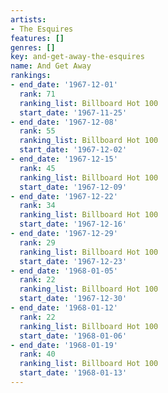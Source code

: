 ```yaml
---
artists:
- The Esquires
features: []
genres: []
key: and-get-away-the-esquires
name: And Get Away
rankings:
- end_date: '1967-12-01'
  rank: 71
  ranking_list: Billboard Hot 100
  start_date: '1967-11-25'
- end_date: '1967-12-08'
  rank: 55
  ranking_list: Billboard Hot 100
  start_date: '1967-12-02'
- end_date: '1967-12-15'
  rank: 45
  ranking_list: Billboard Hot 100
  start_date: '1967-12-09'
- end_date: '1967-12-22'
  rank: 34
  ranking_list: Billboard Hot 100
  start_date: '1967-12-16'
- end_date: '1967-12-29'
  rank: 29
  ranking_list: Billboard Hot 100
  start_date: '1967-12-23'
- end_date: '1968-01-05'
  rank: 22
  ranking_list: Billboard Hot 100
  start_date: '1967-12-30'
- end_date: '1968-01-12'
  rank: 22
  ranking_list: Billboard Hot 100
  start_date: '1968-01-06'
- end_date: '1968-01-19'
  rank: 40
  ranking_list: Billboard Hot 100
  start_date: '1968-01-13'
---
```


